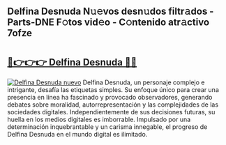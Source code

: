 ## Delfina Desnuda N𝚞𝚎vos desn𝚞dos filtr𝚊dos - Parts-DNE F𝚘tos vid𝚎o - C𝚘ntenido atr𝚊ctivo 7ofze

# <h2><a href="http://mb8704v.tromn.icu/?c=Delfina+Desnuda">🔗👉👉👉 Delfina Desnuda 🔗🔗</a></h2>

[![Delfina Desnuda nuevo](https://i.imgur.com/pEAQMta.gif)](http://mb8704v.tromn.icu/?c=Delfina+Desnuda)
Delfina Desnuda, un personaje complejo e intrigante, desafía las etiquetas simples. Su enfoque único para crear una presencia en línea ha fascinado y provocado observadores, generando debates sobre moralidad, autorrepresentación y las complejidades de las sociedades digitales. Independientemente de sus decisiones futuras, su huella en los medios digitales es imborrable. Impulsado por una determinación inquebrantable y un carisma innegable, el progreso de Delfina Desnuda en el mundo digital es ilimitado.
